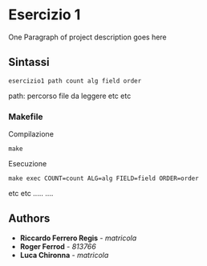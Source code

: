 # Esercizio 1

One Paragraph of project description goes here

## Sintassi

```
esercizio1 path count alg field order
```
path: percorso file da leggere
etc etc

### Makefile

Compilazione
```
make
```

Esecuzione
```
make exec COUNT=count ALG=alg FIELD=field ORDER=order
```
etc etc .....
....

## Authors

* **Riccardo Ferrero Regis** - *matricola* 
* **Roger Ferrod** - *813766* 
* **Luca Chironna** - *matricola* 

